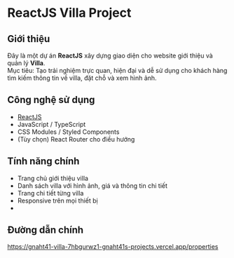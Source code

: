 # ReactJS Villa Project

## Giới thiệu
Đây là một dự án **ReactJS** xây dựng giao diện cho website giới thiệu và quản lý **Villa**.  
Mục tiêu: Tạo trải nghiệm trực quan, hiện đại và dễ sử dụng cho khách hàng tìm kiếm thông tin về villa, đặt chỗ và xem hình ảnh.

## Công nghệ sử dụng
- [ReactJS](https://react.dev/)
- JavaScript / TypeScript
- CSS Modules / Styled Components
- (Tùy chọn) React Router cho điều hướng

## Tính năng chính
- Trang chủ giới thiệu villa
- Danh sách villa với hình ảnh, giá và thông tin chi tiết
- Trang chi tiết từng villa
- Responsive trên mọi thiết bị
- 
## Đường dẫn chính
https://gnaht41-villa-7hbgurwz1-gnaht41s-projects.vercel.app/properties

